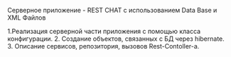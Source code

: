 Серверное приложение - REST CHAT с использованием Data Base и XML Файлов

1.Реализация серверной части приложения с помощью класса конфигурации.
2. Создание объектов, связанных с БД через hibernate.
3. Описание сервисов, репозитория,  вызовов Rest-Contoller-а. 

